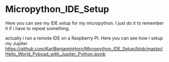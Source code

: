 # Micropython_IDE_Setup
Here you can see my IDE setup for my micropython. I just do it to remember it if i have to repeat something.

actually i run a remote IDE on a Raspberry PI. 
Here you can see how i setup my Jupiter https://github.com/KarlBenjaminHorn/Micropython_IDE_Setup/blob/master/Hello_World_Pyboad_with_Jupiter_Python.ipynb
